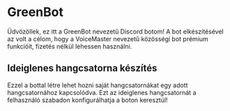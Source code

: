 # GreenBot
Üdvözöllek, ez itt a GreenBot nevezetű Discord botom! A bot elkészítésével az volt a célom, hogy a VoiceMaster nevezetű közösségi bot prémium funkcióit, fizetés nélkül lehessen használni.

## Ideiglenes hangcsatorna készítés
Ezzel a bottal létre lehet hozni saját hangcsatornákat egy adott hangcsatornához kapcsolódva. Ezt az ideiglenes hangcsatornát a felhasználó szabadon konfigurálhatja a boton keresztül!
